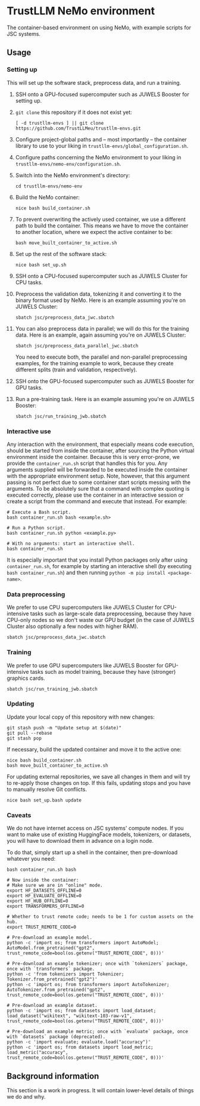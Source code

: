 # TrustLLM NeMo environment

The container-based environment on using NeMo, with example scripts
for JSC systems.

## Usage

### Setting up

This will set up the software stack, preprocess data, and run a
training.

1. SSH onto a GPU-focused supercomputer such as JUWELS Booster for
   setting up.
1. `git clone` this repository if it does not exist yet:

   ```shell
   [ -d trustllm-envs ] || git clone https://github.com/TrustLLMeu/trustllm-envs.git
   ```
1. Configure project-global paths and – most importantly – the
   container library to use to your liking in
   `trustllm-envs/global_configuration.sh`.
1. Configure paths concerning the NeMo environment to your liking in
   `trustllm-envs/nemo-env/configuration.sh`.
1. Switch into the NeMo environment's directory:

   ```shell
   cd trustllm-envs/nemo-env
   ```
1. Build the NeMo container:

   ```shell
   nice bash build_container.sh
   ```
1. To prevent overwriting the actively used container, we use a
   different path to build the container. This means we have to move
   the container to another location, where we expect the active
   container to be:

   ```shell
   bash move_built_container_to_active.sh
   ```
1. Set up the rest of the software stack:

   ```shell
   nice bash set_up.sh
   ```
1. SSH onto a CPU-focused supercomputer such as JUWELS Cluster for CPU
   tasks.
1. Preprocess the validation data, tokenizing it and converting it to
   the binary format used by NeMo. Here is an example assuming you're
   on JUWELS Cluster:

   ```shell
   sbatch jsc/preprocess_data_jwc.sbatch
   ```
1. You can also preprocess data in parallel; we will do this for the
   training data. Here is an example, again assuming you're on JUWELS
   Cluster:

   ```shell
   sbatch jsc/preprocess_data_parallel_jwc.sbatch
   ```

   You need to execute both, the parallel and non-parallel
   preprocessing examples, for the training example to work, because
   they create different splits (train and validation, respectively).
1. SSH onto the GPU-focused supercomputer such as JUWELS Booster for
   GPU tasks.
1. Run a pre-training task. Here is an example assuming you're on
   JUWELS Booster:

   ```shell
   sbatch jsc/run_training_jwb.sbatch
   ```

### Interactive use

Any interaction with the environment, that especially means code
execution, should be started from inside the container, after sourcing
the Python virtual environment inside the container. Because this is
very error-prone, we provide the `container_run.sh` script that
handles this for you. Any arguments supplied will be forwarded to be
executed inside the container with the appropriate environment setup.
Note, however, that this argument passing is not perfect due to some
container start scripts messing with the arguments. To be absolutely
sure that a command with complex quoting is executed correctly, please
use the container in an interactive session or create a script from
the command and execute that instead.
For example:

```shell
# Execute a Bash script.
bash container_run.sh bash <example.sh>

# Run a Python script.
bash container_run.sh python <example.py>

# With no arguments: start an interactive shell.
bash container_run.sh
```

It is especially important that you install Python packages only after
using `container_run.sh`, for example by starting an interactive shell
(by executing `bash container_run.sh`) and then running `python -m pip
install <package-name>`.

### Data preprocessing

We prefer to use CPU supercomputers like JUWELS Cluster for
CPU-intensive tasks such as large-scale data preprocessing, because
they have CPU-only nodes so we don't waste our GPU budget (in the case
of JUWELS Cluster also optionally a few nodes with higher RAM).

```shell
sbatch jsc/preprocess_data_jwc.sbatch
```

### Training

We prefer to use GPU supercomputers like JUWELS Booster for
GPU-intensive tasks such as model training, because they have
(stronger) graphics cards.

```shell
sbatch jsc/run_training_jwb.sbatch
```

### Updating

Update your local copy of this repository with new changes:

```shell
git stash push -m "Update setup at $(date)"
git pull --rebase
git stash pop
```

If necessary, build the updated container and move it to the active
one:

```shell
nice bash build_container.sh
bash move_built_container_to_active.sh
```

For updating external repositories, we save all changes in them and
will try to re-apply those changes on top. If this fails, updating
stops and you have to manually resolve Git conflicts.

```shell
nice bash set_up.bash update
```

### Caveats

We do not have internet access on JSC systems' compute nodes. If you
want to make use of existing HuggingFace models, tokenizers, or
datasets, you will have to download them in advance on a login node.

To do that, simply start up a shell in the container, then
pre-download whatever you need:

```shell
bash container_run.sh bash

# Now inside the container:
# Make sure we are in "online" mode.
export HF_DATASETS_OFFLINE=0
export HF_EVALUATE_OFFLINE=0
export HF_HUB_OFFLINE=0
export TRANSFORMERS_OFFLINE=0

# Whether to trust remote code; needs to be 1 for custom assets on the hub.
export TRUST_REMOTE_CODE=0

# Pre-download an example model.
python -c 'import os; from transformers import AutoModel; AutoModel.from_pretrained("gpt2", trust_remote_code=bool(os.getenv("TRUST_REMOTE_CODE", 0)))'

# Pre-download an example tokenizer; once with `tokenizers` package, once with `transformers` package.
python -c 'from tokenizers import Tokenizer; Tokenizer.from_pretrained("gpt2")'
python -c 'import os; from transformers import AutoTokenizer; AutoTokenizer.from_pretrained("gpt2", trust_remote_code=bool(os.getenv("TRUST_REMOTE_CODE", 0)))'

# Pre-download an example dataset.
python -c 'import os; from datasets import load_dataset; load_dataset("wikitext", "wikitext-103-raw-v1", trust_remote_code=bool(os.getenv("TRUST_REMOTE_CODE", 0)))'

# Pre-download an example metric; once with `evaluate` package, once with `datasets` package (deprecated).
python -c 'import evaluate; evaluate.load("accuracy")'
python -c 'import os; from datasets import load_metric; load_metric("accuracy", trust_remote_code=bool(os.getenv("TRUST_REMOTE_CODE", 0)))'
```

## Background information

This section is a work in progress. It will contain lower-level
details of things we do and why.

<!-- We are working with read-only Apptainer containers. This means TODO -->
